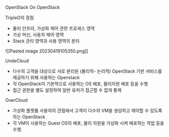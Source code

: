 
OpenStack On OpenStack

TripleO의 장점
- 물리 인프라, 가상화 제어 관련 프로세스 영역
- 가상 머신, 사용자 제어 영역
- Stack 관리 영역과 사용 영역의 분리


![[Pasted image 20230419105350.png]]

UndeCloud
- 다수의 고객을 대상으로 서로 분리된 (물리적- 논리적) OpenStack 기반 서비스를 제공하기 위해 사용하는 Openstack
- 각 OpenStack이 기본적으로 사용하는 OS 배포, 물리자원 배포 등을 수행
- 접근 권한을 별도 설정하여 일반 유저가 접근할 수 없게 통제

OverCloud
- 가상화 플랫폼 사용자의 관점에서 고객이 다수의 VM을 생성하고 제어할 수 있도록 하는 OpenStack
- 각 VM이 사용하는 Guest OS의 배포, 물리 자원을 가상화 시켜 배포하는 작업 등을 수행.



